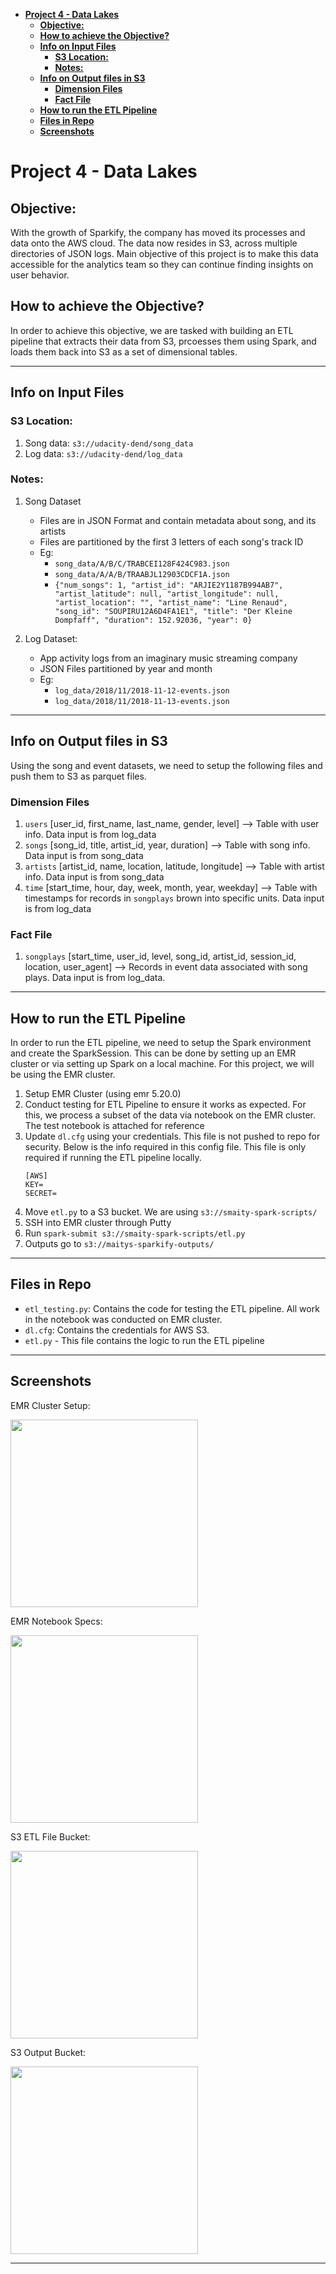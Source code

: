 
- [**Project 4 - Data Lakes**](#project-4---data-lakes)
  - [**Objective:**](#objective)
  - [**How to achieve the Objective?**](#how-to-achieve-the-objective)
  - [**Info on Input Files**](#info-on-input-files)
    - [**S3 Location:**](#s3-location)
    - [**Notes:**](#notes)
  - [**Info on Output files in S3**](#info-on-output-files-in-s3)
    - [**Dimension Files** <br>](#dimension-files-)
    - [**Fact File** <br>](#fact-file-)
  - [**How to run the ETL Pipeline** <br>](#how-to-run-the-etl-pipeline-)
  - [**Files in Repo** <br>](#files-in-repo-)
  - [**Screenshots** <br>](#screenshots-)


# **Project 4 - Data Lakes**

## **Objective:**
With the growth of Sparkify, the company has moved its processes and data onto the AWS cloud. The data now resides in S3, across multiple directories of JSON logs. Main objective of this project is to make this data accessible for the analytics team so they can continue finding insights on user behavior.

## **How to achieve the Objective?**
In order to achieve this objective, we are tasked with building an ETL pipeline that extracts their data from S3, prcoesses them using Spark, and loads them back into S3 as a set of dimensional tables.

---
## **Info on Input Files**

###  **S3 Location:**
1. Song data: `s3://udacity-dend/song_data`
2. Log data: `s3://udacity-dend/log_data`

###  **Notes:**
1. Song Dataset
    - Files are in JSON Format and contain metadata about song, and its artists
    - Files are partitioned by the first 3 letters of each song's track ID
    - Eg:
        - `song_data/A/B/C/TRABCEI128F424C983.json`
        - `song_data/A/A/B/TRAABJL12903CDCF1A.json`
        - `{"num_songs": 1, "artist_id": "ARJIE2Y1187B994AB7", "artist_latitude": null, "artist_longitude": null, "artist_location": "", "artist_name": "Line Renaud", "song_id": "SOUPIRU12A6D4FA1E1", "title": "Der Kleine Dompfaff", "duration": 152.92036, "year": 0}`

1. Log Dataset:
    - App activity logs from an imaginary music streaming company
    - JSON Files partitioned by year and month
    - Eg:
        - `log_data/2018/11/2018-11-12-events.json`
        - `log_data/2018/11/2018-11-13-events.json`
---
## **Info on Output files in S3**
Using the song and event datasets, we need to setup the following files and push them to S3 as parquet files.

### **Dimension Files** <br>
1. `users` [user_id, first_name, last_name, gender, level] --> Table with user info. Data input is from log_data
2. `songs` [song_id, title, artist_id, year, duration] --> Table with song info. Data input is from song_data
3. `artists` [artist_id, name, location, latitude, longitude] --> Table with artist info. Data input is from song_data
4. `time` [start_time, hour, day, week, month, year, weekday] --> Table with timestamps for records in `songplays` brown into specific units. Data input is from log_data

### **Fact File** <br>
1. `songplays` [start_time, user_id, level, song_id, artist_id, session_id, location, user_agent] --> Records in event data associated with song plays. Data input is from log_data.

---
## **How to run the ETL Pipeline** <br>
In order to run the ETL pipeline, we need to setup the Spark environment and create the SparkSession. This can be done by setting up an EMR cluster or via setting up Spark on a local machine. For this project, we will be using the EMR cluster.

1. Setup EMR Cluster (using emr 5.20.0)
2. Conduct testing for ETL Pipeline to ensure it works as expected. For this, we process a subset of the data via notebook on the EMR cluster. The test notebook is attached for reference
3. Update `dl.cfg` using your credentials. This file is not pushed to repo for security. Below is the info required in this config file. This file is only required if running the ETL pipeline locally.
    ```
    [AWS]
    KEY=
    SECRET=
    ```
4. Move `etl.py` to a S3 bucket. We are using `s3://smaity-spark-scripts/`
5. SSH into EMR cluster through Putty
6. Run `spark-submit s3://smaity-spark-scripts/etl.py`
7. Outputs go to `s3://maitys-sparkify-outputs/`

---
## **Files in Repo** <br>
- `etl_testing.py`: Contains the code for testing the ETL pipeline. All work in the notebook was conducted on EMR cluster.
- `dl.cfg`: Contains the credentials for AWS S3.
- `etl.py` - This file contains the logic to run the ETL pipeline

---

## **Screenshots** <br>
EMR Cluster Setup:

<img src = ".\images\cluster_specs.png" style="width:300px;"/>

EMR Notebook Specs:

<img src = ".\images\notebook_specs.png" style="width:300px;"/>

S3 ETL File Bucket:

<img src = ".\images\etl_file.png" style="width:300px;"/>

S3 Output Bucket:

<img src = ".\images\output_files.png" style="width:300px;"/>

---
